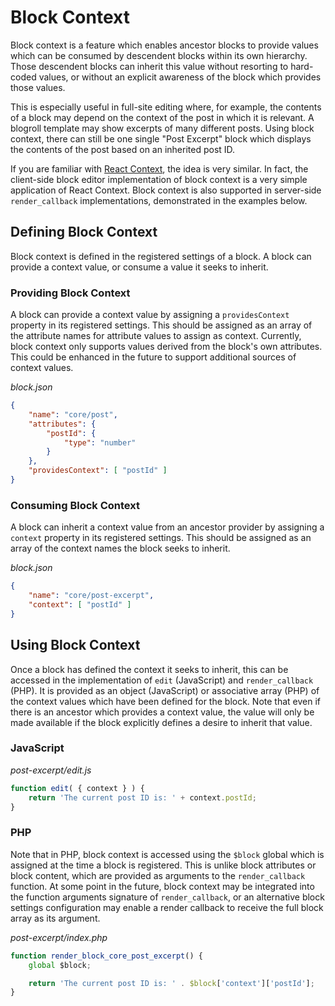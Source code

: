 # Block Context

Block context is a feature which enables ancestor blocks to provide values which can be consumed by descendent blocks within its own hierarchy. Those descendent blocks can inherit this value without resorting to hard-coded values, or without an explicit awareness of the block which provides those values.

This is especially useful in full-site editing where, for example, the contents of a block may depend on the context of the post in which it is relevant. A blogroll template may show excerpts of many different posts. Using block context, there can still be one single "Post Excerpt" block which displays the contents of the post based on an inherited post ID.

If you are familiar with [React Context](https://reactjs.org/docs/context.html), the idea is very similar. In fact, the client-side block editor implementation of block context is a very simple application of React Context. Block context is also supported in server-side `render_callback` implementations, demonstrated in the examples below.

## Defining Block Context

Block context is defined in the registered settings of a block. A block can provide a context value, or consume a value it seeks to inherit.

### Providing Block Context

A block can provide a context value by assigning a `providesContext` property in its registered settings. This should be assigned as an array of the attribute names for attribute values to assign as context. Currently, block context only supports values derived from the block's own attributes. This could be enhanced in the future to support additional sources of context values.

_block.json_

```json
{
	"name": "core/post",
	"attributes": {
		"postId": {
			"type": "number"
		}
	},
	"providesContext": [ "postId" ]
}
```

### Consuming Block Context

A block can inherit a context value from an ancestor provider by assigning a `context` property in its registered settings. This should be assigned as an array of the context names the block seeks to inherit.

_block.json_

```json
{
	"name": "core/post-excerpt",
	"context": [ "postId" ]
}
```

## Using Block Context

Once a block has defined the context it seeks to inherit, this can be accessed in the implementation of `edit` (JavaScript) and `render_callback` (PHP). It is provided as an object (JavaScript) or associative array (PHP) of the context values which have been defined for the block. Note that even if there is an ancestor which provides a context value, the value will only be made available if the block explicitly defines a desire to inherit that value.

### JavaScript

_post-excerpt/edit.js_

```js
function edit( { context } ) {
	return 'The current post ID is: ' + context.postId;
}
```

### PHP

Note that in PHP, block context is accessed using the `$block` global which is assigned at the time a block is registered. This is unlike block attributes or block content, which are provided as arguments to the `render_callback` function. At some point in the future, block context may be integrated into the function arguments signature of `render_callback`, or an alternative block settings configuration may enable a render callback to receive the full block array as its argument.

_post-excerpt/index.php_

```js
function render_block_core_post_excerpt() {
	global $block;

	return 'The current post ID is: ' . $block['context']['postId'];
}
```
